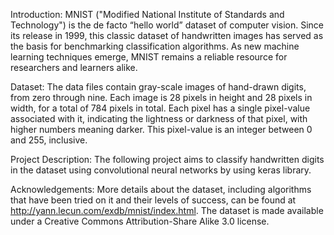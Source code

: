 Introduction:
MNIST ("Modified National Institute of Standards and Technology") is the de facto “hello world” dataset of computer vision. 
Since its release in 1999, this classic dataset of handwritten images has served as the basis for benchmarking classification algorithms. 
As new machine learning techniques emerge, MNIST remains a reliable resource for researchers and learners alike.

Dataset:
The data files contain gray-scale images of hand-drawn digits, from zero through nine.
Each image is 28 pixels in height and 28 pixels in width, for a total of 784 pixels in total. 
Each pixel has a single pixel-value associated with it, indicating the lightness or darkness of that pixel, with higher numbers meaning darker. 
This pixel-value is an integer between 0 and 255, inclusive.

Project Description:
The following project aims to classify handwritten digits in the dataset using convolutional neural networks by using keras library. 

Acknowledgements:
More details about the dataset, including algorithms that have been tried on it and their levels of success, can be found at http://yann.lecun.com/exdb/mnist/index.html. 
The dataset is made available under a Creative Commons Attribution-Share Alike 3.0 license.
